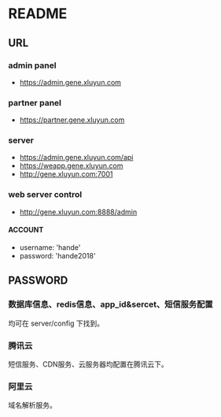 # README

## URL

### admin panel

- https://admin.gene.xluyun.com

### partner panel

- https://partner.gene.xluyun.com

### server

- https://admin.gene.xluyun.com/api
- https://weapp.gene.xluyun.com
- http://gene.xluyun.com:7001

### web server control

- http://gene.xluyun.com:8888/admin

#### ACCOUNT

- username: 'hande'
- password: 'hande2018'

## PASSWORD

### 数据库信息、redis信息、app_id&sercet、短信服务配置

均可在 server/config 下找到。

### 腾讯云

短信服务、CDN服务、云服务器均配置在腾讯云下。

### 阿里云

域名解析服务。

